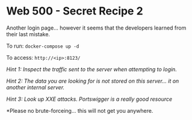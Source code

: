 # Web 500 - Secret Recipe 2

Another login page... however it seems that the developers learned from their last mistake.

To run: `docker-compose up -d` 

To access: `http://<ip>:8123/`

*Hint 1: Inspect the traffic sent to the server when attempting to login.*

*Hint 2: The data you are looking for is not stored on this server... it on another internal server.*

*Hint 3: Look up XXE attacks. Portswigger is a really good resource*

*Please no brute-forceing... this will not get you anywhere.